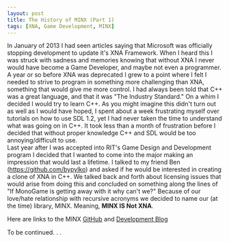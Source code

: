 ```yaml
---
layout: post
title: The History of MINX (Part 1)
tags: [XNA, Game Development, MINX]
---
```

<p>In January of 2013 I had seen articles saying that Microsoft was officially stopping development to update it's XNA Framework. When I heard this I was struck with sadness and memories knowing that without XNA I never would have become a Game Developer, and maybe not even a programmer.<br />
A year or so before XNA was deprecated I grew to a point where I felt I needed to strive to program in something more challenging than XNA, something that would give me more control. I had always been told that C++ was a great language, and that it was "The Industry Standard." On a whim I decided I would try to learn C++. As you might imagine this didn't turn out as well as I would have hoped, I spent about a week frustrating myself over tutorials on how to use SDL 1.2, yet I had never taken the time to understand what was going on in C++. It took less than a month of frustration before I decided that without proper knowledge C++ and SDL would be too annoying/difficult to use.<br />
Last year after I was accepted into RIT's Game Design and Development program I decided that I wanted to come into the major making an impression that would last a lifetime. I talked to my friend Ben (<a href="https://github.com/bypylko">https://github.com/bypylko</a>) and asked if he would be interested in creating a clone of XNA in C++. We talked back and forth about licensing issues that would arise from doing this and concluded on something along the lines of "If MonoGame is getting away with it why can't we?" Because of our love/hate relationship with recursive acronyms we decided to name our (at the time) library, MINX. Meaning, <strong>MINX IS Not XNA</strong>.</p>
<p>Here are links to the MINX <a href="https://github.com/GearChicken/MINX">GitHub</a> and <a href="http://gearchicken.com/MINX">Development Blog</a></p>
<p>To be continued. . .</p>
